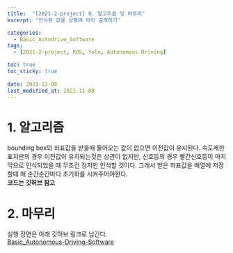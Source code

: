 ```yaml
---
title:  "[2021-2-project] 9. 알고리즘 및 마무리"
excerpt: "인식된 값을 상황에 따라 출력하기"

categories:
  - Basic_Autodrive_Software
tags:
  - [2021-2-project, ROS, Yolo, Autonomous Driving]

toc: true
toc_sticky: true
 
date: 2021-11-08
last_modified_at: 2021-11-08
---  
```

# 1. 알고리즘  
bounding box의 좌표값을 받을때 들어오는 값이 없으면 이전값이 유지된다. 속도제한 표지판의 경우 이전값이 유지되는것은 상관이 없지만, 신호등의 경우 빨간신호등이 마지막으로 인식되었을 때 무조건 정지만 인식할 것이다. 그래서 받은 좌표값을 배열에 저장할때 매 순간순간마다 초기화를 시켜주어야한다.  
**코드는 깃허브 참고**  

# 2. 마무리  
실행 장면은 아래 깃허브 링크로 남긴다.  
[Basic_Autonomous-Driving-Software](https://github.com/SanghyunPark01/Basic_Autonomous-Driving-Software)  